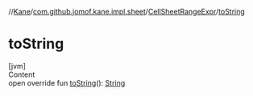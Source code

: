 //[Kane](../../index.md)/[com.github.jomof.kane.impl.sheet](../index.md)/[CellSheetRangeExpr](index.md)/[toString](to-string.md)



# toString  
[jvm]  
Content  
open override fun [toString](to-string.md)(): [String](https://kotlinlang.org/api/latest/jvm/stdlib/kotlin/-string/index.html)  



